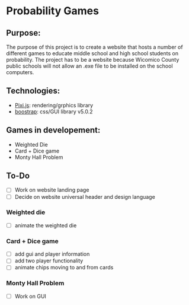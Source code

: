 # Probability Games
## Purpose:
The purpose of this project is to create a website that hosts a number of different games to educate middle school and high school students on probability. The project has to be a website because Wicomico County public schools will not allow an .exe file to be installed on the school computers. 
## Technologies:
- [Pixi.js](https://pixijs.com/): rendering/grphics library
- [boostrap](https://getbootstrap.com/): css/GUI library v5.0.2

## Games in developement:
- Weighted Die
- Card + Dice game
- Monty Hall Problem

## To-Do
- [ ] Work on website landing page
- [ ] Decide on website universal header and design language

### Weighted die
- [ ] animate the weighted die

### Card + Dice game
- [ ] add gui and player information
- [ ] add two player functionality
- [ ] animate chips moving to and from cards

### Monty Hall Problem
- [ ] Work on GUI
